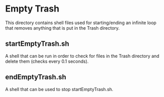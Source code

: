 # Empty Trash
This directory contains shell files used for starting/ending an infinite loop
that removes anything that is put in the Trash directory.

## startEmptyTrash.sh
A shell that can be run in order to check for files in the Trash directory and delete them
(checks every 0.1 seconds).

## endEmptyTrash.sh
A shell that can be used to stop startEmptyTrash.sh.
